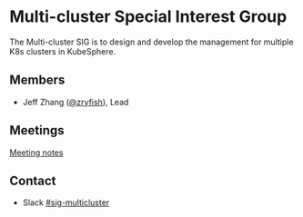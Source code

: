 # Multi-cluster Special Interest Group

The Multi-cluster SIG is to design and develop the management for multiple K8s clusters in KubeSphere.

## Members

- Jeff Zhang ([@zryfish](https://github.com/zryfish)), Lead

## Meetings

[Meeting notes](https://docs.google.com/document/d/1P0NaJbAYTK4BnMazJcrc4he-sh2YpZNvG1rkPQrNhpY/)

## Contact

- Slack [#sig-multicluster](https://kubesphere.slack.com/messages/sig-multicluster)
